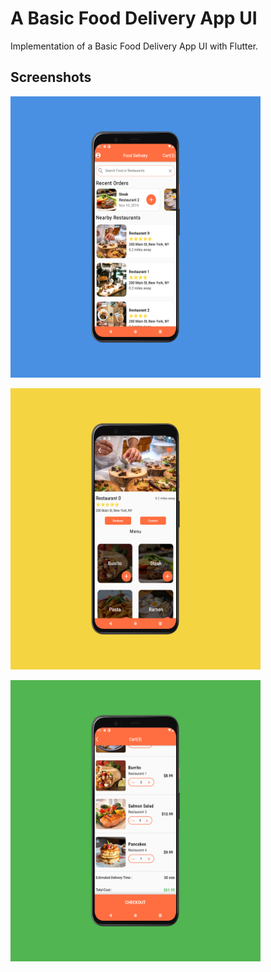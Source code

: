 # A Basic Food Delivery App UI

Implementation of a Basic Food Delivery App UI with Flutter.

## Screenshots

<img src="https://raw.githubusercontent.com/flutterninja9/Complex-UI-in-Flutter/main/food_delivery_app/ss/ss1.png" width="400" height="450"/>
<p></p>
<img src="https://raw.githubusercontent.com/flutterninja9/Complex-UI-in-Flutter/main/food_delivery_app/ss/ss2.png" width="400" height="450"/>
<p></p>
<img src="https://raw.githubusercontent.com/flutterninja9/Complex-UI-in-Flutter/main/food_delivery_app/ss/ss3.png" width="400" height="450"/>
<p></p>
